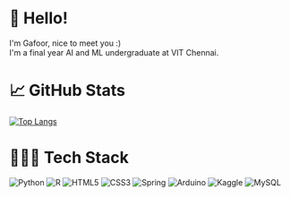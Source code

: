 # 👋 Hello!
I'm Gafoor, nice to meet you :)  
I'm a final year AI and ML undergraduate at VIT Chennai.

# 📈 GitHub Stats

[![Top Langs](https://github-readme-stats.vercel.app/api/top-langs/?username=gafoooor&layout=compact&theme=holi)](https://github.com/gafoooor)

# 👩🏻‍💻 Tech Stack
![Python](https://img.shields.io/badge/python-3670A0?style=for-the-badge&logo=python&logoColor=ffdd54)
![R](https://img.shields.io/badge/r-%23276DC3.svg?style=for-the-badge&logo=r&logoColor=white)
![HTML5](https://img.shields.io/badge/html5-%23E34F26.svg?style=for-the-badge&logo=html5&logoColor=white)
![CSS3](https://img.shields.io/badge/css3-%231572B6.svg?style=for-the-badge&logo=css3&logoColor=white)
![Spring](https://img.shields.io/badge/spring-%236DB33F.svg?style=for-the-badge&logo=spring&logoColor=white)
![Arduino](https://img.shields.io/badge/-Arduino-00979D?style=for-the-badge&logo=Arduino&logoColor=white)
![Kaggle](https://img.shields.io/badge/Kaggle-035a7d?style=for-the-badge&logo=kaggle&logoColor=white)
![MySQL](https://img.shields.io/badge/mysql-%2300f.svg?style=for-the-badge&logo=mysql&logoColor=white)
